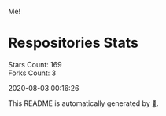 Me!

# Respositories Stats
Stars Count: 169  
Forks Count: 3

2020-08-03 00:16:26  

This README is automatically generated by [🐰](https://github.com/rnitta/rnitta).
